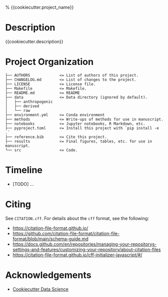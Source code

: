 % {{cookiecutter.project_name}}

Description
==============================

{{cookiecutter.description}}

Project Organization
====================

    ├── AUTHORS             <= List of authors of this project.
    ├── CHANGELOG.md        <= List of changes to the project.
    ├── LICENSE             <= License file.
    ├── Makefile            <= Makefile.
    ├── README.md           <= README
    ├── data                <= Data directory (ignored by default).
    │   ├── anthropogenic
    │   ├── derived
    │   └── raw
    ├── environment.yml     <= Conda environment
    ├── methods             <= Write-ups of methods for use in manuscript.
    ├── notebooks           <= Jupyter notebooks, R Markdown, etc.
    ├── pyproject.toml      <= Install this project with `pip install -e .`
    ├── reference.bib       <= Cite this project.
    ├── results             <= Final figures, tables, etc. for use in manuscript.
    └── src                 <= Code.


Timeline
========

- [TODO] ...

Citing
======

See `CITATION.cff`. For details about the `cff` format, see the following:

- https://citation-file-format.github.io/
- https://github.com/citation-file-format/citation-file-format/blob/main/schema-guide.md
- https://docs.github.com/en/repositories/managing-your-repositorys-settings-and-features/customizing-your-repository/about-citation-files
- https://citation-file-format.github.io/cff-initializer-javascript/#/


Acknowledgements
================

- [Cookiecutter Data Science][0]


<!-- LINKS -->

[0]: https://drivendata.github.io/cookiecutter-data-science/
[1]: https://docs.github.com/en/repositories/managing-your-repositorys-settings-and-features/customizing-your-repository/about-readmes "About READMEs - GitHub Docs"
[2]: https://github.com/18F/open-source-guide/blob/18f-pages/pages/making-readmes-readable.md "open-source-guide/making-readmes-readable.md at 18f-pages"

<!-- END -->
